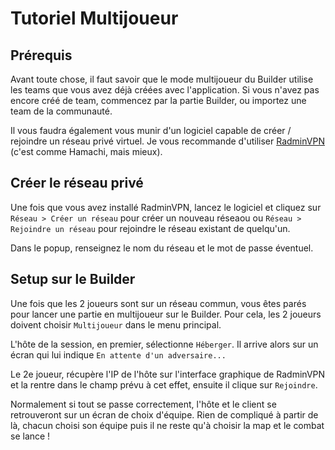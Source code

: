 # Tutoriel Multijoueur

## Prérequis

Avant toute chose, il faut savoir que le mode multijoueur du Builder utilise les teams
que vous avez déjà créées avec l'application. Si vous n'avez pas encore créé de team,
commencez par la partie Builder, ou importez une team de la communauté. 

Il vous faudra également vous munir d'un logiciel capable de créer / rejoindre un réseau
privé virtuel. Je vous recommande d'utiliser [RadminVPN](https://www.radmin-vpn.com/) 
(c'est comme Hamachi, mais mieux).

## Créer le réseau privé

Une fois que vous avez installé RadminVPN, lancez le logiciel et cliquez sur `Réseau >
Créer un réseau` pour créer un nouveau réseaou ou `Réseau > Rejoindre un réseau` pour
rejoindre le réseau existant de quelqu'un.

Dans le popup, renseignez le nom du réseau et le mot de passe éventuel.

## Setup sur le Builder

Une fois que les 2 joueurs sont sur un réseau commun, vous êtes parés pour lancer
une partie en multijoueur sur le Builder. Pour cela, les 2 joueurs doivent choisir
`Multijoueur` dans le menu principal. 

L'hôte de la session, en premier, sélectionne `Héberger`. Il arrive alors sur un écran
qui lui indique `En attente d'un adversaire...`

Le 2e joueur, récupère l'IP de l'hôte sur l'interface graphique de RadminVPN et la
rentre dans le champ prévu à cet effet, ensuite il clique sur `Rejoindre`.

Normalement si tout se passe correctement, l'hôte et le client se retrouveront sur un
écran de choix d'équipe. Rien de compliqué à partir de là, chacun choisi son équipe
puis il ne reste qu'à choisir la map et le combat se lance !
